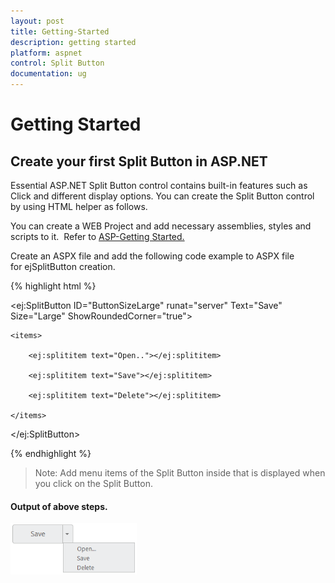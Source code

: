 ```yaml
---
layout: post
title: Getting-Started
description: getting started
platform: aspnet
control: Split Button
documentation: ug
---
```


# Getting Started

## Create your first Split Button in ASP.NET

Essential ASP.NET Split Button control contains built-in features such as Click and different display options. You can create the Split Button control by using HTML helper as follows.

You can create a WEB Project and add necessary assemblies, styles and scripts to it.  Refer to [ASP-Getting Started.](http://help.syncfusion.com/ug/js/Documents/gettingstartedwithmv.htm)

Create an ASPX file and add the following code example to ASPX file for ejSplitButton creation.

{% highlight html %}

<ej:SplitButton ID="ButtonSizeLarge" runat="server" Text="Save" Size="Large" ShowRoundedCorner="true">

    <items>

        <ej:splititem text="Open.."></ej:splititem>

        <ej:splititem text="Save"></ej:splititem>

        <ej:splititem text="Delete"></ej:splititem>

    </items>

</ej:SplitButton>

{% endhighlight %}


> Note: Add menu items of the Split Button inside <Items> that is displayed when you click on the Split Button.

#### Output of above steps.

![](Getting-Started_images/Getting-Started_img2.png)